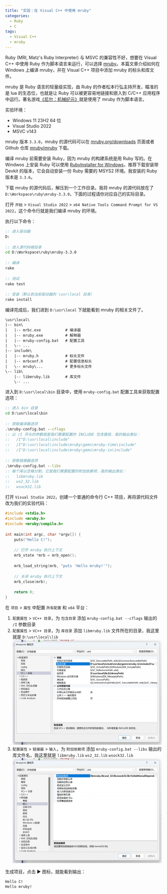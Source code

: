 ```yaml
---
title: "实验：在 Visual C++ 中使用 mruby"
categories:
  - Ruby
  - C
tags:
  - Visual C++
  - mruby
---
```


Ruby (MRI, Matz's Ruby Interpreter) 与 MSVC 的兼容性不好，想要在 Visual C++ 中使用 Ruby 作为脚本语言来运行，可以选择 [mruby](http://mruby.org/)。本篇文章介绍如何在 Windows 上编译 mruby，并在 Visual C++ 项目中添加 mruby 的标头和库文件。

mruby 是 Ruby 语言的轻量级实现，由 Ruby 的作者松本行弘主持开发，瞄准的是 lua 的生态位，也就是让 Ruby 可以被更容易地链接和嵌入到 C/C++ 应用程序中运行。著名游戏[《尼尔：机械纪元》](https://store.steampowered.com/app/524220/NieRAutomata/)就是使用了 mruby 作为脚本语言。

实验环境：

- Windows 11 23H2 64 位
- Visual Studio 2022
- MSVC v143

mruby 版本 `3.3.0`，mruby 的源代码可以在 [mruby.org/downloads](https://mruby.org/downloads/) 页面或者 Github 仓库 [mruby/mruby](https://github.com/mruby/mruby) 下载。

编译 mruby 前需要安装 Ruby，因为 mruby 的构建系统是用 Ruby 写的。在 Windwos 上安装 Ruby 可以使用 [RubyInstaller for Windows](https://rubyinstaller.org/)，推荐下载安装带 Devkit 的版本，它会自动安装一份 Ruby 需要的 MSYS2 环境。我安装的 Ruby 版本是 `3.3.6`。

下载 mruby 的源代码后，解压到一个工作目录。我将 mruby 的源代码放在了 `D:\Workspace\ruby\mruby-3.3.0`，下面的过程请你对应自己的实际目录。

打开 `开始` > `Visual Studio 2022` > `x64 Native Tools Command Prompt for VS 2022`，这个命令行就是我们编译 mruby 的环境。

执行以下命令：

```bat
:: 进入驱动器
D:

:: 进入源代码根目录
cd D:\Workspace\ruby\mruby-3.3.0

:: 编译
rake

:: 测试
rake test

:: 安装（默认到当前驱动器的 \usr\local 目录）
rake install
```

编译完成后，我们进到 `D:\usr\local` 下就能看到 mruby 的相关文件了。

```
\usr\local\
|-- bin\
|   |-- mrbc.exe           # 编译器
|   |-- mruby.exe          # 解释器
|   |-- mruby-config.bat   # 配置工具
|   \-- ...
|-- include\
|   |-- mruby.h            # 标头文件
|   |-- mrbconf.h          # 配置信息标头
|   \-- mruby\...          # 更多标头文件
\-- lib\
    |-- libmruby.lib       # 库文件
    \-- ...
```

进入到 `D:\usr\local\bin` 目录中，使用 `mruby-config.bat` 配置工具来获取配置选项：

```bat
:: 进入 bin 目录
cd D:\usr\local\bin

:: 获取编译器选项
.\mruby-config.bat --cflags
:: 以 /I 开头的参数就是我们需要配置的 INCLUDE 包含路径，我的输出类似：
::   /I"D:\usr\local\include"
::   /I"D:\usr\local\include\mruby\gems\mruby-time\include"
::   /I"D:\usr\local\include\mruby\gems\mruby-io\include"

:: 获取链接器选项
.\mruby-config.bat --libs
:: 每个库以空格分割，它是我们需要配置的附加依赖项，我的输出类似：
::   libmruby.lib
::   ws2_32.lib
::   wsock32.lib
```

打开 `Visual Studio 2022`，创建一个普通的命令行 C++ 项目，再将源代码文件改为我们的实验代码：

```c
#include <stdio.h>
#include <mruby.h>
#include <mruby/compile.h>

int main(int argc, char *argv[]) {
    puts("Hello C!");

    // 打开 mruby 执行上下文
    mrb_state *mrb = mrb_open();

    mrb_load_string(mrb, "puts 'Hello mruby!'");

    // 关闭 mruby 执行上下文
    mrb_close(mrb);

    return 0;
}
```

在 `项目` > `属性` 中配置 `所有配置` 和 `x64` 平台：

1. `配置属性` > `VC++ 目录`，为 `包含目录` 添加 `mruby-config.bat --cflags` 输出的 `/I` 参数目录
2. `配置属性` > `VC++ 目录`，为 `库目录` 添加 `libmruby.lib` 文件所在的目录，我这里就是 `D:\usr\local\lib`
   ![pic1](/assets/images/posts/2024-11-26-using-mruby-in-visual-c++/pic1.png)
3. `配置属性` > `链接器` > `输入`，为 `附加依赖项` 添加 `mruby-config.bat --libs` 输出的库文件名，我这里就是 `libmruby.lib` `ws2_32.lib` `wsock32.lib`
   ![pic2](/assets/images/posts/2024-11-26-using-mruby-in-visual-c++/pic2.png)

生成项目，点击 ▶️ 图标，就能看到输出：

```
Hello C!
Hello mruby!
```
